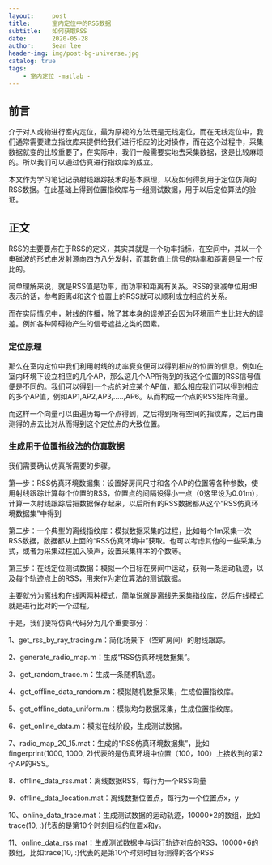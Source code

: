 ```yaml
---
layout:     post
title:      室内定位中的RSS数据
subtitle:   如何获取RSS
date:       2020-05-28
author:     Sean lee
header-img: img/post-bg-universe.jpg
catalog: true
tags:
    - 室内定位 -matlab -
---
```



## 前言

介于对人或物进行室内定位，最为原视的方法既是无线定位，而在无线定位中，我们通常需要建立指纹库来提供给我们进行相应的比对操作，而在这个过程中，采集数据就变的比较重要了，在实际中，我们一般需要实地去采集数据，这是比较麻烦的。所以我们可以通过仿真进行指纹库的成立。

本文作为学习笔记记录射线跟踪技术的基本原理，以及如何得到用于定位仿真的RSS数据。在此基础上得到位置指纹库与一组测试数据，用于以后定位算法的验证。

## 正文

RSS的主要要点在于RSS的定义，其实其就是一个功率指标，在空间中，其以一个电磁波的形式由发射源向四方八分发射，而其数值上信号的功率和距离是呈一个反比的。

简单理解来说，就是RSS值是功率，而功率和距离有关系。RSS的衰减单位用dB表示的话，参考距离d和这个位置上的RSS就可以顺利成立相应的关系。

而在实际情况中，射线的传播，除了其本身的误差还会因为环境而产生比较大的误差。例如各种障碍物产生的信号遮挡之类的因素。

### 定位原理

那么在室内定位中我们利用射线的功率衰变便可以得到相应的位置的信息。例如在室内环境下设立相应的几个AP，那么这几个AP所得到的我这个位置的RSS信号值便是不同的。我们可以得到一个点的对应某个AP值，那么相应我们可以得到相应的多个AP值，例如AP1,AP2,AP3,.....,AP6。从而构成一个点的RSS矩阵向量。

而这样一个向量可以由遍历每一个点得到，之后得到所有空间的指纹库，之后再由测得的点去比对从而得到这个定位点的大致位置。



### 生成用于位置指纹法的仿真数据

我们需要确认仿真所需要的步骤。

第一步：RSS仿真环境数据集：设置好房间尺寸和各个AP的位置等各种参数，使用射线跟踪计算每个位置的RSS，位置点的间隔设得小一点（0这里设为0.01m），计算一次射线跟踪后把数据保存起来，以后所有的RSS数据都从这个“RSS仿真环境数据集”中得到

第二步：一个典型的离线指纹库：模拟数据采集的过程，比如每个1m采集一次RSS数据，数据都从上面的“RSS仿真环境中”获取。也可以考虑其他的一些采集方式，或者为采集过程加入噪声，设置采集样本的个数等。

第三步：在线定位测试数据：模拟一个目标在房间中运动，获得一条运动轨迹，以及每个轨迹点上的RSS，用来作为定位算法的测试数据。

主要就分为离线和在线两两种模式，简单说就是离线先采集指纹库，然后在线模式就是进行比对的一个过程。


于是，我们便将仿真代码分为几个重要部分：

1、get_rss_by_ray_tracing.m：简化场景下（空旷房间）的射线跟踪。

2、generate_radio_map.m：生成“RSS仿真环境数据集”。

3、get_random_trace.m：生成一条随机轨迹。

4、get_offline_data_random.m：模拟随机数据采集，生成位置指纹库。

5、get_offline_data_uniform.m：模拟均匀数据采集，生成位置指纹库。

6、get_online_data.m：模拟在线阶段，生成测试数据。

7、radio_map_20_15.mat：生成的“RSS仿真环境数据集”，比如fingerprint(1000, 1000, 2)代表的是仿真环境中位置（100，100）上接收到的第2个AP的RSS。

8、offline_data_rss.mat：离线数据RSS，每行为一个RSS向量

9、offline_data_location.mat：离线数据位置点，每行为一个位置点x，y

10、online_data_trace.mat：生成测试数据的运动轨迹，10000*2的数组，比如trace(10, :)代表的是第10个时刻目标的位置x和y。

11、online_data_rss.mat：生成测试数据中与运行轨迹对应的RSS，10000*6的数组，比如trace(10, :)代表的是第10个时刻时目标测得的各个RSS
